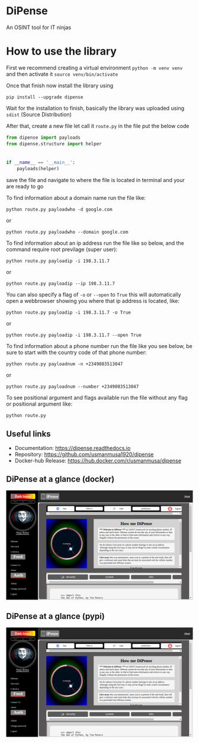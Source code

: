 
# DiPense

An OSINT tool for IT ninjas


# How to use the library
First we recommend creating a virtual environment `python -m venv venv` and then activate it `source venv/bin/activate`

Once that finish now install the library using

```
pip install --upgrade dipense
```

Wait for the installation to finish, basically the library was uploaded using `sdist` (Source Distribution)

After that, create a new file let call it `route.py` in the file put the below code

```python
from dipense import payloads
from dipense.structure import helper


if __name__ == '__main__':
    payloads(helper)
```

save the file and navigate to where the file is located in terminal and your are ready to go

To find information about a domain name run the file like:

```
python route.py payloadwho -d google.com
```

or

```
python route.py payloadwho --domain google.com
```


To find information about an ip address run the file like so below, and the command require root previlage (super user):

```
python route.py payloadip -i 198.3.11.7
```

or

```
python route.py payloadip --ip 198.3.11.7
```

You can also specify a flag of `-o` or `--open` to `True` this will automatically open a webbrowser showing you where that ip address is located, like:

```
python route.py payloadip -i 198.3.11.7 -o True
```

or

```
python route.py payloadip -i 198.3.11.7 --open True
```


To find information about a phone number run the file like you see below, be sure to start with the country code of that phone number:

```
python route.py payloadnum -n +2349083513047
```

or

```
python route.py payloadnum --number +2349083513047
```


To see positional argument and flags available run the file without any flag or positional argument like:

```
python route.py
```

## Useful links

- Documentation: https://dipense.readthedocs.io
- Repository: https://github.com/usmanmusa1920/dipense
- Docker-hub Release: https://hub.docker.com/r/usmanmusa/dipense

## DiPense at a glance (docker)

[![DiPense at a glance](https://raw.githubusercontent.com/usmanmusa1920/dipense/v0.1.3/docs/library/media/screen-shot.png)](https://dipense.readthedocs.io)

## DiPense at a glance (pypi)

[![DiPense at a glance](https://raw.githubusercontent.com/usmanmusa1920/dipense/v0.1.3/docs/library/media/screen-shot.png)](https://dipense.readthedocs.io)

